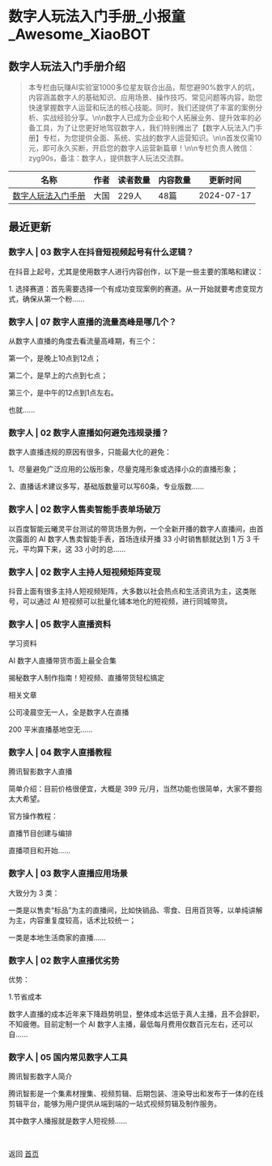 # 数字人玩法入门手册_小报童_Awesome_XiaoBOT

## 数字人玩法入门手册介绍
> 本专栏由玩赚AI实验室1000多位星友联合出品，帮您避90%数字人的坑，内容涵盖数字人的基础知识、应用场景、操作技巧、常见问题等内容，助您快速掌握数字人运营和玩法的核心技能。同时，我们还提供了丰富的案例分析、实战经验分享。\n\n数字人已成为企业和个人拓展业务、提升效率的必备工具，为了让您更好地驾驭数字人，我们特别推出了【数字人玩法入门手册】专栏，为您提供全面、系统、实战的数字人运营知识。\n\n首发仅需10元，即可永久买断，开启您的数字人运营新篇章！\n\n专栏负责人微信：zyg90s，备注：数字人，提供数字人玩法交流群。  
  


|名称|作者|读者数量|内容数量|更新时间|
|---|---|---|---|---|
|[数字人玩法入门手册](https://xiaobot.net/p/AI666666?refer=9c3f1c95-a052-465a-9902-f6d75080262a)|大国|229人|48篇|2024-07-17|

## 最近更新
### 数字人 | 03 数字人在抖音短视频起号有什么逻辑？

在抖音上起号，尤其是使用数字人进行内容创作，以下是一些主要的策略和建议：

1\. 选择赛道：首先需要选择一个有成功变现案例的赛道。从一开始就要考虑变现方式，确保从第一个粉......

### 数字人 | 07 数字人直播的流量高峰是哪几个？

从数字人直播的角度去看流量高峰期，有三个：

第一个，是晚上10点到12点；

第二个，是早上的六点到七点；

第三个，是中午的12点到1点左右。

也就......

### 数字人 | 02 数字人直播如何避免违规录播？

数字人直播违规的原因有很多，只能最大化的避免：

1、尽量避免广泛应用的公版形象，尽量克隆形象或选择小众的直播形象；

2、直播话术建议多写，基础版数量可以写60条，专业版数......

### 数字人 | 02 数字人售卖智能手表单场破万

以百度智能云曦灵平台测试的带货场景为例，一个全新开播的数字人直播间，由首次露面的 AI 数字人售卖智能手表，首场连续开播 33 小时销售额就达到 1 万 3
千元，平均算下来，这 33 小时的总......

### 数字人 | 02 数字人主持人短视频矩阵变现

抖音上面有很多主持人短视频矩阵，大多数以社会热点和生活资讯为主，这类账号，可以通过 AI 短视频可以批量化铺本地化的短视频，进行同城带货。

### 数字人 | 05 数字人直播资料

学习资料

AI 数字人直播带货市面上最全合集

揭秘数字人制作指南！短视频、直播带货轻松搞定

相关文章

公司凌晨空无一人，全是数字人在直播

200 平米直播基地空无......

### 数字人 | 04 数字人直播教程

腾讯智影数字人直播

简单介绍：目前价格很便宜，大概是 399 元/月，当然功能也很简单，大家不要抱太大希望。

官方操作教程：

直播节目创建与编排

直播项目和开始......

### 数字人 | 03 数字人直播应用场景

大致分为 3 类：

一类是以售卖“标品”为主的直播间，比如快销品、零食、日用百货等，以单纯讲解为主，内容重复度较高，话术比较统一；

一类是本地生活商家的直播......

### 数字人 | 02 数字人直播优劣势

优势：

1.节省成本

数字人直播的成本近年来下降趋势明显，整体成本远低于真人主播，且不会辞职，不知疲倦。目前定制一个 AI
数字人主播，最低每月费用仅数百元左右，还可以自......

### 数字人 | 05 国内常见数字人工具

腾讯智影数字人简介

腾讯智影是一个集素材搜集、视频剪辑、后期包装、渲染导出和发布于一体的在线剪辑平台，能够为用户提供从端到端的一站式视频剪辑及制作服务。

其中数字人播报就是数字人短视频......


<a href="https://github.com/Reno9527/awesome-xiaobot" style="color: white; text-decoration: none;">awesome-xiaobot</a>

返回 [首页](../README.md)
